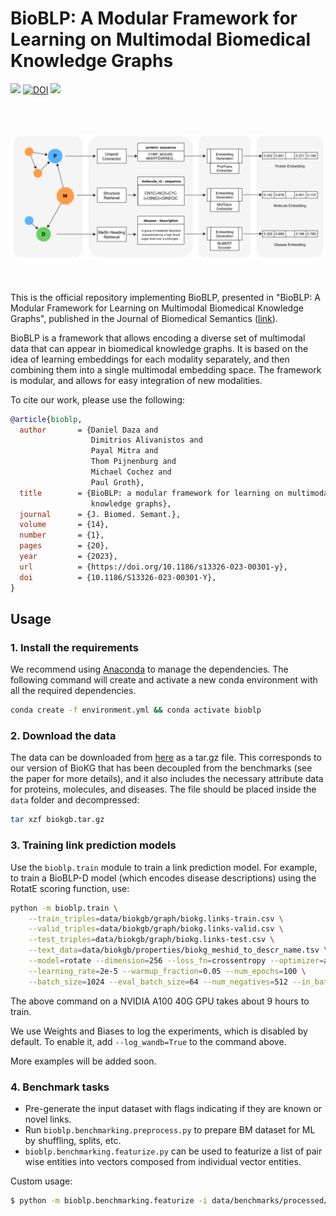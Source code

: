 # BioBLP: A Modular Framework for Learning on Multimodal Biomedical Knowledge Graphs
<div>
<a href="https://github.com/dfdazac/blp/blob/master/LICENSE">
    <img src="https://img.shields.io/badge/License-MIT-blue.svg"></a>
    <a href="https://doi.org/10.5281/zenodo.8005711"><img src="https://zenodo.org/badge/DOI/10.5281/zenodo.8005711.svg" alt="DOI"></a>
    <a href="https://arxiv.org/abs/2306.03606"><img src="http://img.shields.io/badge/Paper-PDF-red.svg"></a>
</div>

<br><br>
<div align="center">
<img src="fig.png" width="800" />
</div>
<br><br>

This is the official repository implementing BioBLP, presented in "BioBLP: A Modular Framework for Learning on Multimodal Biomedical Knowledge Graphs", published in the Journal of Biomedical Semantics ([link](https://doi.org/10.1186/s13326-023-00301-y)).

BioBLP is a framework that allows encoding a diverse set of multimodal data that can appear in biomedical knowledge graphs. It is based on the idea of learning embeddings for each modality separately, and then combining them into a single multimodal embedding space. The framework is modular, and allows for easy integration of new modalities.

To cite our work, please use the following:

```bibtex
@article{bioblp,
  author       = {Daniel Daza and
                  Dimitrios Alivanistos and
                  Payal Mitra and
                  Thom Pijnenburg and
                  Michael Cochez and
                  Paul Groth},
  title        = {BioBLP: a modular framework for learning on multimodal biomedical
                  knowledge graphs},
  journal      = {J. Biomed. Semant.},
  volume       = {14},
  number       = {1},
  pages        = {20},
  year         = {2023},
  url          = {https://doi.org/10.1186/s13326-023-00301-y},
  doi          = {10.1186/S13326-023-00301-Y},
}
```

## Usage

### 1. Install the requirements

We recommend using [Anaconda](https://www.anaconda.com/) to manage the dependencies. The following command will create and activate a new conda environment with all the required dependencies.

```bash
conda create -f environment.yml && conda activate bioblp
```

### 2. Download the data

The data can be downloaded from [here](https://doi.org/10.5281/zenodo.8005711) as a tar.gz file. This corresponds to our version of BioKG that has been decoupled from the benchmarks (see the paper for more details), and it also includes the necessary attribute data for proteins, molecules, and diseases.
The file should be placed inside the `data` folder and decompressed:

```bash
tar xzf biokgb.tar.gz
```

### 3. Training link prediction models

Use the `bioblp.train` module to train a link prediction model. For example, to train a BioBLP-D model (which encodes disease descriptions) using the RotatE scoring function, use:

```sh
python -m bioblp.train \
    --train_triples=data/biokgb/graph/biokg.links-train.csv \
    --valid_triples=data/biokgb/graph/biokg.links-valid.csv \
    --test_triples=data/biokgb/graph/biokg.links-test.csv \
    --text_data=data/biokgb/properties/biokg_meshid_to_descr_name.tsv \
    --model=rotate --dimension=256 --loss_fn=crossentropy --optimizer=adam \
    --learning_rate=2e-5 --warmup_fraction=0.05 --num_epochs=100 \
    --batch_size=1024 --eval_batch_size=64 --num_negatives=512 --in_batch_negatives=True
```

The above command on a NVIDIA A100 40G GPU takes about 9 hours to train.

We use Weights and Biases to log the experiments, which is disabled by default. To enable it, add `--log_wandb=True` to the command above.

More examples will be added soon.

### 4. Benchmark tasks
* Pre-generate the input dataset with flags indicating if they are known or novel links. 
* Run `bioblp.benchmarking.preprocess.py` to prepare BM dataset for ML by shuffling, splits, etc.
* `bioblp.benchmarking.featurize.py` can be used to featurize a list of pair wise entities into vectors composed from individual vector entities.

Custom usage:
```bash
$ python -m bioblp.benchmarking.featurize -i data/benchmarks/processed/dpi_benchmark_p2n-1-10.tsv -o data/features -t kgem -f models/1baon0eg/ -j concatenate
```
